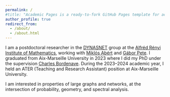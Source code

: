 ```yaml
---
permalink: /
#title: "Academic Pages is a ready-to-fork GitHub Pages template for academic personal websites"
author_profile: true
redirect_from: 
  - /about/
  - /about.html
---
```


I am a postdoctoral researcher in the [DYNASNET](https://dynasnet.renyi.hu/) group at the [Alfréd Rényi Institute of Mathematics](https://www.renyi.hu/), working with [Miklós Abért](https://users.renyi.hu/~abert/) and [Gábor Pete](https://math.bme.hu/~gabor/). I graduated from Aix-Marseille University in 2023 where I did my PhD under the supervision [Charles Bordenave](https://www.i2m.univ-amu.fr/perso/charles.bordenave/). During the 2023–2024 academic year, I held an ATER (Teaching and Research Assistant) position at Aix-Marseille University.

I am interested in properties of large graphs and networks, at the intersection of probability, geometry, and spectral analysis.

